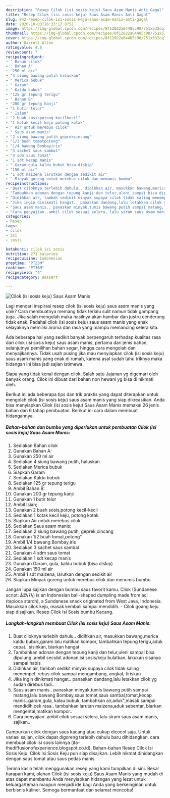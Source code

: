 ```yaml
---
description: "Resep Cilok (isi sosis keju) Saus Asam Manis Anti Gagal"
title: "Resep Cilok (isi sosis keju) Saus Asam Manis Anti Gagal"
slug: 842-resep-cilok-isi-sosis-keju-saus-asam-manis-anti-gagal
date: 2020-10-03T16:33:17.875Z
image: https://img-global.cpcdn.com/recipes/8f12022a04485c98/751x532cq70/cilok-isi-sosis-keju-saus-asam-manis-foto-resep-utama.jpg
thumbnail: https://img-global.cpcdn.com/recipes/8f12022a04485c98/751x532cq70/cilok-isi-sosis-keju-saus-asam-manis-foto-resep-utama.jpg
cover: https://img-global.cpcdn.com/recipes/8f12022a04485c98/751x532cq70/cilok-isi-sosis-keju-saus-asam-manis-foto-resep-utama.jpg
author: Garrett Allen
ratingvalue: 4.8
reviewcount: 7
recipeingredient:
- " Bahan cilok"
- " Bahan A"
- "250 ml air"
- "4 siung bawang putih haluskan"
- " Merica bubuk"
- " Garam"
- " Kaldu bubuk"
- "125 gr tepung terigu"
- " Bahan B"
- "200 gr tepung kanji"
- "1 butir telur"
- " Isian"
- "2 buah sosispotong kecilkecil"
- "1 kotak kecil keju potong kotak"
- " Air untuk merebus cilok"
- " Saus asam manis"
- "2 siung bawang putih geprekcincang"
- "1/2 buah tomatpotong"
- "1/4 bawang Bombayiris"
- "3 sachet saus sambal"
- "4 sdm saus tomat"
- "1 sdt kecap manis"
- " Garam gula kaldu bubuk bisa diskip"
- "150 ml air"
- "1 sdt maizena larutkan dengan sedikit air"
- " Minyak goreng untuk merebus cilok dan menumis bumbu"
recipeinstructions:
- "Buat ciloknya terlebih dahulu.. didihkan air, masukkan bawang,merica kaldu bubuk,garam lalu matikan kompor, tambahkan tepung terigu,aduk cepat.. sisihkan, biarkan hangat"
- "Tambahkan adonan dengan tepung kanji dan telur,uleni sampai bisa dipulung..ambil secubit adonan,isi sosis/keju bulatkan, lakukan sisanya sampai habis"
- "Didihkan air, tambah sedikit minyak supaya cilok tidak saling menempel..rebus cilok sampai mengambang, angkat, tiriskan"
- "Jika ingin dinikmati hangat.. panaskan dandang,lalu letakkan cilok yg sudah direbus tadi.."
- "Saus asam manis.. panaskan minyak,tumis bawang putih sampai matang,lalu bawang Bombay,saus tomat,saus sambal,tomat,kecap manis..garam,gula, kalau bubuk, tambahkan air,aduk&#34;,masak sampai mendidih,cek rasa.. tambahkan larutan maizena,aduk sebentar, biarkan mengental,matikan kompor.."
- "Cara penyajian..ambil cilok sesuai selera, lalu siram saus asam manis, sajikan.."
categories:
- Resep
tags:
- cilok
- isi
- sosis

katakunci: cilok isi sosis 
nutrition: 271 calories
recipecuisine: Indonesian
preptime: "PT23M"
cooktime: "PT36M"
recipeyield: "4"
recipecategory: Dessert

---
```



![Cilok (isi sosis keju) Saus Asam Manis](https://img-global.cpcdn.com/recipes/8f12022a04485c98/751x532cq70/cilok-isi-sosis-keju-saus-asam-manis-foto-resep-utama.jpg)

Lagi mencari inspirasi resep cilok (isi sosis keju) saus asam manis yang unik? Cara membuatnya memang tidak terlalu sulit namun tidak gampang juga. Jika salah mengolah maka hasilnya akan hambar dan justru cenderung tidak enak. Padahal cilok (isi sosis keju) saus asam manis yang enak selayaknya memiliki aroma dan rasa yang mampu memancing selera kita.

Ada beberapa hal yang sedikit banyak berpengaruh terhadap kualitas rasa dari cilok (isi sosis keju) saus asam manis, pertama dari jenis bahan, selanjutnya pemilihan bahan segar, hingga cara mengolah dan menyajikannya. Tidak usah pusing jika mau menyiapkan cilok (isi sosis keju) saus asam manis yang enak di rumah, karena asal sudah tahu triknya maka hidangan ini bisa jadi sajian istimewa.

Siapa yang tidak kenal dengan cilok. Salah satu Jajanan yg digemari oleh banyak orang. Cilok ini dibuat dari bahan non hewani yg bisa di nikmati oleh.


Berikut ini ada beberapa tips dan trik praktis yang dapat diterapkan untuk mengolah cilok (isi sosis keju) saus asam manis yang siap dikreasikan. Anda bisa menyiapkan Cilok (isi sosis keju) Saus Asam Manis memakai 26 jenis bahan dan 6 tahap pembuatan. Berikut ini cara dalam membuat hidangannya.

<!--inarticleads1-->

##### Bahan-bahan dan bumbu yang diperlukan untuk pembuatan Cilok (isi sosis keju) Saus Asam Manis:

1. Sediakan  Bahan cilok
1. Gunakan  Bahan A:
1. Gunakan 250 ml air
1. Sediakan 4 siung bawang putih, haluskan
1. Sediakan  Merica bubuk
1. Siapkan  Garam
1. Sediakan  Kaldu bubuk
1. Sediakan 125 gr tepung terigu
1. Ambil  Bahan B:
1. Gunakan 200 gr tepung kanji
1. Gunakan 1 butir telur
1. Ambil  Isian;
1. Gunakan 2 buah sosis,potong kecil-kecil
1. Sediakan 1 kotak kecil keju, potong kotak
1. Siapkan  Air untuk merebus cilok
1. Sediakan  Saus asam manis:
1. Sediakan 2 siung bawang putih, geprek,cincang
1. Gunakan 1/2 buah tomat,potong&#34;
1. Ambil 1/4 bawang Bombay,iris
1. Sediakan 3 sachet saus sambal
1. Gunakan 4 sdm saus tomat
1. Sediakan 1 sdt kecap manis
1. Gunakan  Garam, gula, kaldu bubuk (bisa diskip)
1. Gunakan 150 ml air
1. Ambil 1 sdt maizena, larutkan dengan sedikit air
1. Siapkan  Minyak goreng untuk merebus cilok dan menumis bumbu


Jangan lupa sajikan dengan bumbu saus favorit kamu. Cilok (Sundanese script: ᮎᮤᮜᮧᮊ᮪) is an Indonesian ball-shaped dumpling made from aci (tapioca starch), a Sundanese snack originated from West Java, Indonesia. Masukkan cilok keju, masak kembali sampai mendidih. - Cilok goang keju siap disajikan. Resep Cilok Isi Sosis bumbu Kacang. 

<!--inarticleads2-->

##### Langkah-langkah membuat Cilok (isi sosis keju) Saus Asam Manis:

1. Buat ciloknya terlebih dahulu.. didihkan air, masukkan bawang,merica kaldu bubuk,garam lalu matikan kompor, tambahkan tepung terigu,aduk cepat.. sisihkan, biarkan hangat
1. Tambahkan adonan dengan tepung kanji dan telur,uleni sampai bisa dipulung..ambil secubit adonan,isi sosis/keju bulatkan, lakukan sisanya sampai habis
1. Didihkan air, tambah sedikit minyak supaya cilok tidak saling menempel..rebus cilok sampai mengambang, angkat, tiriskan
1. Jika ingin dinikmati hangat.. panaskan dandang,lalu letakkan cilok yg sudah direbus tadi..
1. Saus asam manis.. panaskan minyak,tumis bawang putih sampai matang,lalu bawang Bombay,saus tomat,saus sambal,tomat,kecap manis..garam,gula, kalau bubuk, tambahkan air,aduk&#34;,masak sampai mendidih,cek rasa.. tambahkan larutan maizena,aduk sebentar, biarkan mengental,matikan kompor..
1. Cara penyajian..ambil cilok sesuai selera, lalu siram saus asam manis, sajikan..


Campurkan cilok dengan saus kacang atau cukup dicocol saja. Untuk variasi sajian, cilok dapat digoreng terlebih dahulu baru dihidangkan. cara membuat cilok isi sosis lainnya (ita-thediffusionofexperience.blogspot.co.id). Bahan-bahan Resep Cilok Isi Sosis Keju. Cilok Isi Sosis Keju pun siap disajikan. Lebih nikmat dihidangkan dengan saus tomat atau saus pedas manis. 

Terima kasih telah menggunakan resep yang kami tampilkan di sini. Besar harapan kami, olahan Cilok (isi sosis keju) Saus Asam Manis yang mudah di atas dapat membantu Anda menyiapkan hidangan yang lezat untuk keluarga/teman maupun menjadi ide bagi Anda yang berkeinginan untuk berbisnis kuliner. Semoga bermanfaat dan selamat mencoba!
